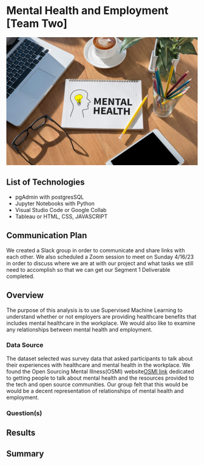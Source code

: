 # Mental Health and Employment [Team Two]

![Alt text](images/Workplace-Mental-Health-scaled.jpeg)

## List of Technologies

- pgAdmin with postgresSQL
- Jupyter Notebooks with Python
- Visual Studio Code or Google Collab
- Tableau or HTML, CSS, JAVASCRIPT

## Communication Plan

We created a Slack group in order to communicate and share links with each other. We also scheduled a Zoom session to meet on Sunday 4/16/23 in order to discuss where we are at with our project and what tasks we still need to accomplish so that we can get our Segment 1 Deliverable completed.

## Overview

The purpose of this analysis is to use Supervised Machine Learning to understand whether or not employers are providing healthcare benefits that includes mental healthcare in the workplace.
We would also like to examine any relationships between mental health and employment.  

### Data Source 

The dataset selected was survey data that asked participants to talk about their experiences with healthcare and mental health in the workplace. We found the Open Sourcing Mental Illness(OSMI) website[OSMI link](https://osmihelp.org/research.html) dedicated to getting people to talk about mental health and the resources provided to the tech and open source communities. Our group felt that this would be would be a decent representation of relationships of mental health and employment. 

### Question(s) 

## Results

## Summary

